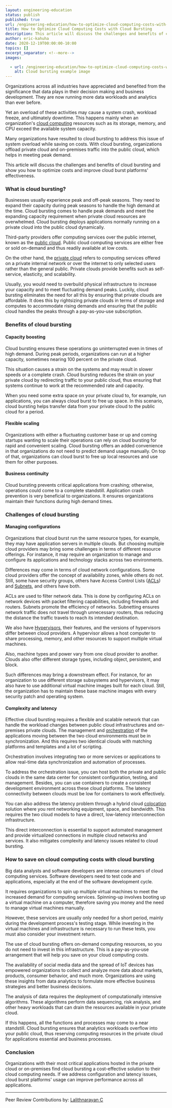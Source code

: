 ```yaml
---
layout: engineering-education
status: publish
published: true
url: /engineering-education/how-to-optimize-cloud-computing-costs-with-cloud-bursting/
title: How to Optimize Cloud Computing Costs with Cloud Bursting
description: This article will discuss the challenges and benefits of cloud bursting and show you how to optimize costs and improve cloud burst platforms' effectiveness.
author: eric-kahuha
date: 2020-12-19T00:00:00-10:00
topics: []
excerpt_separator: <!--more-->
images:

  - url: /engineering-education/how-to-optimize-cloud-computing-costs-with-cloud-bursting/hero.jpg
    alt: Cloud bursting example image
---
```

Organizations across all industries have appreciated and benefited from the significance that data plays in their decision making and business development. They are now running more data workloads and analytics than ever before.
<!--more-->
Yet an overload of these activities may cause a system crash, workload freeze, and ultimately downtime. This happens mainly when an organization's [cloud computing](/engineering-education/introduction-to-cloud-computing/) resources such as its storage, memory, and CPU exceed the available system capacity.

Many organizations have resulted to cloud bursting to address this issue of system overload while saving on costs. With cloud bursting, organizations offload private cloud and on-premises traffic into the public cloud, which helps in meeting peak demand.

This article will discuss the challenges and benefits of cloud bursting and show you how to optimize costs and improve cloud burst platforms' effectiveness.

### What is cloud bursting?
Businesses usually experience peak and off-peak seasons. They need to expand their capacity during peak seasons to handle the high demand at the time. Cloud bursting comes to handle peak demands and meet the expanding capacity requirement when private cloud resources are overwhelmed. Cloud bursting deploys applications normally running on a private cloud into the public cloud dynamically.

Third-party providers offer computing services over the public internet, known as the [public cloud](https://www.citrix.com/glossary/what-is-public-cloud.html). Public cloud computing services are either free or sold on-demand and thus readily available at low costs.

On the other hand, the [private cloud](https://www.citrix.com/glossary/what-is-private-cloud.html) refers to computing services offered on a private internal network or over the internet to only selected users rather than the general public. Private clouds provide benefits such as self-service, elasticity, and scalability.

Usually, you would need to overbuild physical infrastructure to increase your capacity and to meet fluctuating demand peaks. Luckily, cloud bursting eliminates the need for all this by ensuring that private clouds are affordable. It does this by rightsizing private clouds in terms of storage and computes to accommodate rising demands and ensuring that the public cloud handles the peaks through a pay-as-you-use subscription.

### Benefits of cloud bursting
#### Capacity boosting
Cloud bursting ensures these operations go uninterrupted even in times of high demand. During peak periods, organizations can run at a higher capacity, sometimes nearing 100 percent on the private cloud. 

This situation causes a strain on the systems and may result in slower speeds or a complete crash. Cloud bursting reduces the strain on your private cloud by redirecting traffic to your public cloud, thus ensuring that systems continue to work at the recommended rate and capacity.

When you need some extra space on your private cloud to, for example, run applications, you can always cloud burst to free up space. In this scenario, cloud bursting helps transfer data from your private cloud to the public cloud for a period.

#### Flexible scaling
Organizations with either a fluctuating customer base or up and coming startups wanting to scale their operations can rely on cloud bursting for rapid and convenient scaling. Cloud bursting offers an added convenience in that organizations do not need to predict demand usage manually. On top of that, organizations can cloud burst to free up local resources and use them for other purposes.

#### Business continuity
Cloud bursting prevents critical applications from crashing; otherwise, operations could come to a complete standstill. Application crash prevention is very beneficial to organizations. It ensures organizations maintain their functions during high demand times.

### Challenges of cloud bursting
#### Managing configurations
Organizations that cloud burst run the same resource types, for example, they may have application servers in multiple clouds. But choosing multiple cloud providers may bring some challenges in terms of different resource offerings. For instance, it may require an organization to manage and configure its applications and technology stacks across two environments.

Differences may come in terms of cloud network configurations. Some cloud providers offer the concept of availability zones, while others do not. Still, some have security groups, others have Access Control Lists ([ACLs](https://geek-university.com/ccna/what-is-acl-access-control-list/#)) and [Subnets](https://en.wikipedia.org/wiki/Subnetwork#), and others have both. 

ACLs are used to filter network data. This is done by configuring ACLs on network devices with packet filtering capabilities, including firewalls and routers. Subnets promote the efficiency of networks. Subnetting ensures network traffic does not travel through unnecessary routers, thus reducing the distance the traffic travels to reach its intended destination.

We also have [Hypervisors](https://www.vmware.com/topics/glossary/content/hypervisor), their features, and the versions of hypervisors differ between cloud providers. A hypervisor allows a host computer to share processing, memory, and other resources to support multiple virtual machines. 

Also, machine types and power vary from one cloud provider to another. Clouds also offer different storage types, including object, persistent, and block.

Such differences may bring a downstream effect. For instance, for an organization to use different storage subsystems and hypervisors, it may also have to use additional virtual machine images built for each cloud. Still, the organization has to maintain these base machine images with every security patch and operating system.

#### Complexity and latency
Effective cloud bursting requires a flexible and scalable network that can handle the workload changes between public cloud infrastructures and on-premises private clouds. The management and [orchestration](https://www.mulesoft.com/resources/esb/what-application-orchestration#) of the applications moving between the two cloud environments must be in synchronization. And this requires two identical clouds with matching platforms and templates and a lot of scripting.

Orchestration involves integrating two or more services or applications to allow real-time data synchronization and automation of processes. 

To address the orchestration issue, you can host both the private and public clouds in the same data center for consistent configuration, testing, and management. Besides, you can use containers to create a consistent development environment across these cloud platforms. The latency connectivity between clouds must be low for containers to work effectively.

You can also address the latency problem through a hybrid cloud [colocation](https://en.wikipedia.org/wiki/Colocation_centre) solution where you rent networking equipment, space, and bandwidth. This requires the two cloud models to have a direct, low-latency interconnection infrastructure. 

This direct interconnection is essential to support automated management and provide virtualized connections in multiple cloud networks and services. It also mitigates complexity and latency issues related to cloud bursting.

### How to save on cloud computing costs with cloud bursting
Big data analysts and software developers are intense consumers of cloud computing services. Software developers need to test code and applications, especially at the end of the software development cycle. 

It requires organizations to spin up multiple virtual machines to meet the increased demand for computing services. Spinning-up involves booting up a virtual machine on a computer, therefore saving you money and the need to manage virtual machines manually. 

However, these services are usually only needed for a short period, mainly during the development process's testing stage. While investing in the virtual machines and infrastructure is necessary to run these tests, you must also consider your investment return. 

The use of cloud bursting offers on-demand computing resources, so you do not need to invest in this infrastructure. This is a pay-as-you-use arrangement that will help you save on your cloud computing costs.

The availability of social media data and the spread of IoT devices has empowered organizations to collect and analyze more data about markets, products, consumer behavior, and much more. Organizations are using these insights from data analytics to formulate more effective business strategies and better business decisions.

The analysis of data requires the deployment of computationally intensive algorithms. These algorithms perform data sequencing, risk analysis, and other heavy workloads that can drain the resources available in your private cloud.

If this happens, all the functions and processes may come to a near standstill. Cloud bursting ensures that analytics workloads overflow into your public cloud, thus reserving computing resources in the private cloud for applications essential and business processes.

### Conclusion
Organizations with their most critical applications hosted in the private cloud or on-premises find cloud bursting a cost-effective solution to their cloud computing needs. If we address configuration and latency issues, cloud burst platforms' usage can improve performance across all applications.

---
Peer Review Contributions by: [Lalithnarayan C](/engineering-education/authors/lalithnarayan-c/)
